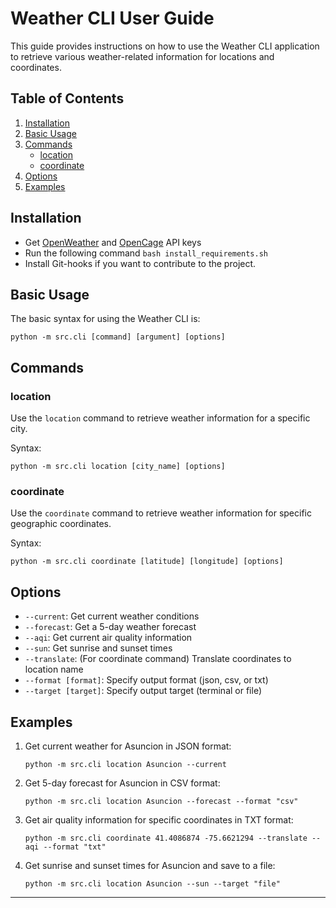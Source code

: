 # Weather CLI User Guide

This guide provides instructions on how to use the Weather CLI application to retrieve various weather-related information for locations and coordinates.

## Table of Contents

1. [Installation](#installation)
2. [Basic Usage](#basic-usage)
3. [Commands](#commands)
   - [location](#location)
   - [coordinate](#coordinate)
4. [Options](#options)
5. [Examples](#examples)

## Installation

- Get [OpenWeather](https://openweathermap.org/) and [OpenCage](https://opencagedata.com/) API keys
- Run the following command `bash install_requirements.sh`
- Install Git-hooks if you want to contribute to the project.

## Basic Usage

The basic syntax for using the Weather CLI is:

```
python -m src.cli [command] [argument] [options]
```

## Commands

### location

Use the `location` command to retrieve weather information for a specific city.

Syntax:

```
python -m src.cli location [city_name] [options]
```

### coordinate

Use the `coordinate` command to retrieve weather information for specific geographic coordinates.

Syntax:

```
python -m src.cli coordinate [latitude] [longitude] [options]
```

## Options

- `--current`: Get current weather conditions
- `--forecast`: Get a 5-day weather forecast
- `--aqi`: Get current air quality information
- `--sun`: Get sunrise and sunset times
- `--translate`: (For coordinate command) Translate coordinates to location name
- `--format [format]`: Specify output format (json, csv, or txt)
- `--target [target]`: Specify output target (terminal or file)

## Examples

1. Get current weather for Asuncion in JSON format:

   ```
   python -m src.cli location Asuncion --current
   ```

2. Get 5-day forecast for Asuncion in CSV format:

   ```
   python -m src.cli location Asuncion --forecast --format "csv"
   ```

3. Get air quality information for specific coordinates in TXT format:

   ```
   python -m src.cli coordinate 41.4086874 -75.6621294 --translate --aqi --format "txt"
   ```

4. Get sunrise and sunset times for Asuncion and save to a file:
   ```
   python -m src.cli location Asuncion --sun --target "file"
   ```

---

